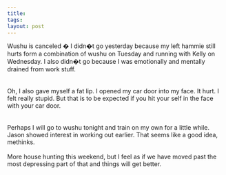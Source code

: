 ```yaml
---
title: 
tags: 
layout: post
---
```

Wushu is canceled � I didn�t go yesterday because my left hammie still hurts form a combination of wushu on Tuesday and running with Kelly on Wednesday.  I also didn�t go because I was emotionally and mentally drained from work stuff.  <br /><br />Oh, I also gave myself a fat lip.  I opened my car door into my face.  It hurt.  I felt really stupid.   But that is to be expected if you hit your self in the face with your car door.  <br /><br />Perhaps I will go to wushu tonight and train on my own for a little while.  Jason showed interest in working out earlier.  That seems like a good idea, methinks.<br /><br />More house hunting this weekend, but I feel as if we have moved past the most depressing part of that and things will get better.  
